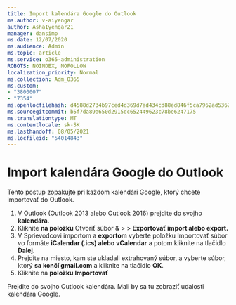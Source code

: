```yaml
---
title: Import kalendára Google do Outlook
ms.author: v-aiyengar
author: AshaIyengar21
manager: dansimp
ms.date: 12/07/2020
ms.audience: Admin
ms.topic: article
ms.service: o365-administration
ROBOTS: NOINDEX, NOFOLLOW
localization_priority: Normal
ms.collection: Adm_O365
ms.custom:
- "3800007"
- "7354"
ms.openlocfilehash: d4588d2734b97ced4d369d7ad434cd88ed846f5ca7962ad5362301fea7c54114
ms.sourcegitcommit: b5f7da89a650d2915dc652449623c78be6247175
ms.translationtype: MT
ms.contentlocale: sk-SK
ms.lasthandoff: 08/05/2021
ms.locfileid: "54014843"
---
```

# <a name="import-your-google-calendar-to-outlook"></a>Import kalendára Google do Outlook

Tento postup zopakujte pri každom kalendári Google, ktorý chcete importovať do Outlook.

1. V Outlook (Outlook 2013 alebo Outlook 2016) prejdite do svojho **kalendára**.
1. Kliknite **na položku** Otvoriť súbor &  >    >  **Exportovať import alebo export.**
1. V Sprievodcovi importom a **exportom** vyberte položku Importovať súbor vo formáte **iCalendar (.ics) alebo vCalendar** a potom kliknite na tlačidlo **Ďalej**.
1. Prejdite na miesto, kam ste ukladali extrahovaný súbor, a vyberte súbor, ktorý **sa končí gmail.com** a kliknite na tlačidlo **OK**.
1. Kliknite na **položku Importovať**

Prejdite do svojho Outlook kalendára. Mali by sa tu zobraziť udalosti kalendára Google.
